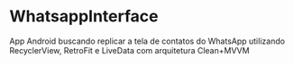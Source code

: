 # WhatsappInterface
 App Android buscando replicar a tela de contatos do WhatsApp utilizando RecyclerView, RetroFit e LiveData com arquitetura Clean+MVVM
